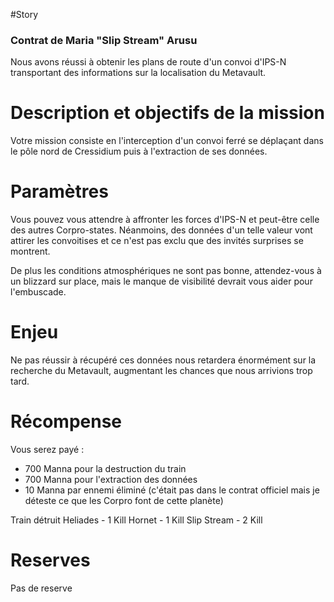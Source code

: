 #Story 

### Contrat de Maria "Slip Stream" Arusu

Nous avons réussi à obtenir les plans de route d'un convoi d'IPS-N transportant des informations sur la localisation du Metavault.

# Description et objectifs de la mission

Votre mission consiste en l'interception d'un convoi ferré se déplaçant dans le pôle nord de Cressidium puis à l'extraction de ses données. 

# Paramètres

Vous pouvez vous attendre à affronter les forces d'IPS-N et peut-être celle des autres Corpro-states. Néanmoins, des données d'un telle valeur vont attirer les convoitises et ce n'est pas exclu que  des invités surprises se montrent. 

De plus les conditions atmosphériques ne sont pas bonne, attendez-vous à un blizzard sur place, mais le manque de visibilité devrait vous aider pour l'embuscade.

# Enjeu

Ne pas réussir à récupéré ces données nous retardera énormément sur la recherche du Metavault, augmentant les chances que nous arrivions trop tard.

# Récompense

Vous serez payé : 
- 700 Manna pour la destruction du train
- 700 Manna pour l'extraction des données
- 10 Manna par ennemi éliminé (c'était pas dans le contrat officiel mais je déteste ce que les Corpro font de cette planète)

Train détruit
Heliades - 1 Kill
Hornet - 1 Kill
Slip Stream - 2 Kill

# Reserves

Pas de reserve